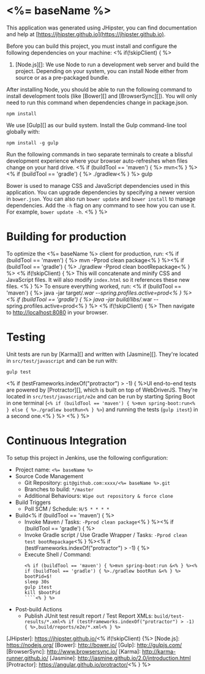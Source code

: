 # <%= baseName %>

This application was generated using JHipster, you can find documentation and help at [https://jhipster.github.io](https://jhipster.github.io).

Before you can build this project, you must install and configure the following dependencies on your machine:
<% if(!skipClient) { %>
1. [Node.js][]: We use Node to run a development web server and build the project.
   Depending on your system, you can install Node either from source or as a pre-packaged bundle.

After installing Node, you should be able to run the following command to install development tools (like
[Bower][] and [BrowserSync][]). You will only need to run this command when dependencies change in package.json.

    npm install

We use [Gulp][] as our build system. Install the Gulp command-line tool globally with:

    npm install -g gulp

Run the following commands in two separate terminals to create a blissful development experience where your browser
auto-refreshes when files change on your hard drive.
<% if (buildTool == 'maven') { %>
    mvn<% } %><% if (buildTool == 'gradle') { %>
    ./gradlew<% } %>
    gulp

Bower is used to manage CSS and JavaScript dependencies used in this application. You can upgrade dependencies by
specifying a newer version in `bower.json`. You can also run `bower update` and `bower install` to manage dependencies.
Add the `-h` flag on any command to see how you can use it. For example, `bower update -h`.
<% } %>
# Building for production

To optimize the <%= baseName %> client for production, run:
<% if (buildTool == 'maven') { %>
    mvn -Pprod clean package<% } %><% if (buildTool == 'gradle') { %>
    ./gradlew -Pprod clean bootRepackage<% } %>
<% if(!skipClient) { %>
This will concatenate and minify CSS and JavaScript files. It will also modify `index.html` so it references
these new files.
<% } %>
To ensure everything worked, run:
<% if (buildTool == 'maven') { %>
    java -jar target/*.war --spring.profiles.active=prod<% } %><% if (buildTool == 'gradle') { %>
    java -jar build/libs/*.war --spring.profiles.active=prod<% } %>
<% if(!skipClient) { %>
Then navigate to [http://localhost:8080](http://localhost:8080) in your browser.

# Testing

Unit tests are run by [Karma][] and written with [Jasmine][]. They're located in `src/test/javascript` and can be run with:

    gulp test

<% if (testFrameworks.indexOf("protractor") > -1) { %>UI end-to-end tests are powered by [Protractor][], which is built on top of WebDriverJS. They're located in `src/test/javascript/e2e`
and can be run by starting Spring Boot in one terminal (`<% if (buildTool == 'maven') { %>mvn spring-boot:run<% } else { %>./gradlew bootRun<% } %>`) and running the tests (`gulp itest`) in a second one.<% } %>
<% } %>
# Continuous Integration

To setup this project in Jenkins, use the following configuration:

* Project name: `<%= baseName %>`
* Source Code Management
    * Git Repository: `git@github.com:xxxx/<%= baseName %>.git`
    * Branches to build: `*/master`
    * Additional Behaviours: `Wipe out repository & force clone`
* Build Triggers
    * Poll SCM / Schedule: `H/5 * * * *`
* Build<% if (buildTool == 'maven') { %>
    * Invoke Maven / Tasks: `-Pprod clean package`<% } %><% if (buildTool == 'gradle') { %>
    * Invoke Gradle script / Use Gradle Wrapper / Tasks: `-Pprod clean test bootRepackage`<% } %><% if (testFrameworks.indexOf("protractor") > -1) { %>
    * Execute Shell / Command:
        ````
        <% if (buildTool == 'maven') { %>mvn spring-boot:run &<% } %><% if (buildTool == 'gradle') { %>./gradlew bootRun &<% } %>
        bootPid=$!
        sleep 30s
        gulp itest
        kill $bootPid
        ````<% } %>
* Post-build Actions
    * Publish JUnit test result report / Test Report XMLs: `build/test-results/*.xml<% if (testFrameworks.indexOf("protractor") > -1) { %>,build/reports/e2e/*.xml<% } %>`

[JHipster]: https://jhipster.github.io/<% if(!skipClient) {%>
[Node.js]: https://nodejs.org/
[Bower]: http://bower.io/
[Gulp]: http://gulpjs.com/
[BrowserSync]: http://www.browsersync.io/
[Karma]: http://karma-runner.github.io/
[Jasmine]: http://jasmine.github.io/2.0/introduction.html
[Protractor]: https://angular.github.io/protractor/<% } %>
